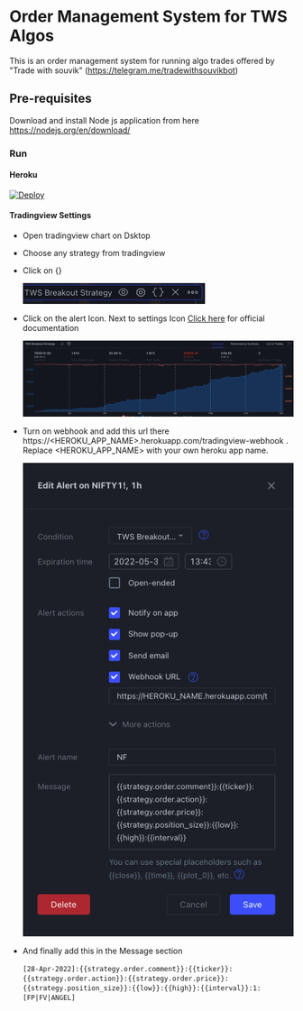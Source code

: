 # Order Management System for TWS Algos

This is an order management system for running algo trades offered by "Trade with souvik" (https://telegram.me/tradewithsouvikbot)

## Pre-requisites

Download and install Node js application from here https://nodejs.org/en/download/

### Run

#### Heroku


[![Deploy](https://www.herokucdn.com/deploy/button.svg)](https://heroku.com/deploy?template=https://github.com/TradeWithSouvik/order-management)



#### Tradingview Settings

- Open tradingview chart on Dsktop
- Choose any strategy from tradingview
- Click on {}    

    ![alt text](./1.png)

- Click on the alert Icon. Next to settings Icon [Click here](https://www.tradingview.com/support/solutions/43000481368-strategy-alerts/) for official documentation

    ![alt text](./2.png)

- Turn on webhook and add this url there https://<HEROKU_APP_NAME>.herokuapp.com/tradingview-webhook . Replace <HEROKU_APP_NAME> with your own heroku app name.

    ![alt text](./3.png)
    
- And finally add this in the Message section

    ```[28-Apr-2022]:{{strategy.order.comment}}:{{ticker}}:{{strategy.order.action}}:{{strategy.order.price}}:{{strategy.position_size}}:{{low}}:{{high}}:{{interval}}:1:[FP|FV|ANGEL]```

